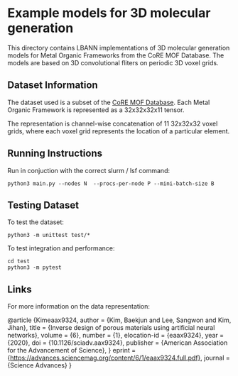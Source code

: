 # Example models for 3D molecular generation 

This directory contains LBANN implementations of 3D molecular generation models for Metal Organic Frameworks from the CoRE MOF Database. The models are based on 3D convolutional fliters on periodic 3D voxel grids. 


## Dataset Information 

The dataset used is a subset of the [CoRE MOF Database](https://gregchung.github.io/CoRE-MOFs/). Each Metal Organic Framework is represented as a 32x32x32x11 tensor. 

The representation is channel-wise concatenation of 11 32x32x32 voxel grids, where each voxel grid represents the location of a particular element. 

## Running Instructions

Run in conjuction with the correct slurm / lsf command: 

```
python3 main.py --nodes N  --procs-per-node P --mini-batch-size B 
```
## Testing Dataset 

To test the dataset: 

```
python3 -m unittest test/*
```

To test integration and performance:

```
cd test
python3 -m pytest 
```
## Links  

For more information on the data representation: 



@article {Kimeaax9324,
	author = {Kim, Baekjun and Lee, Sangwon and Kim, Jihan},
	title = {Inverse design of porous materials using artificial neural networks},
	volume = {6},
	number = {1},
	elocation-id = {eaax9324},
	year = {2020},
	doi = {10.1126/sciadv.aax9324},
	publisher = {American Association for the Advancement of Science},
	}
	eprint = {https://advances.sciencemag.org/content/6/1/eaax9324.full.pdf},
	journal = {Science Advances}
}
 
